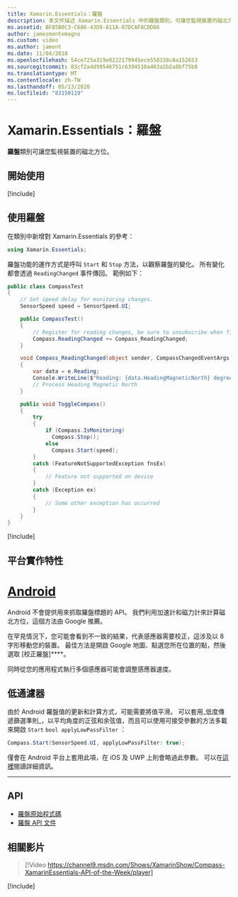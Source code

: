 ```yaml
---
title: Xamarin.Essentials：羅盤
description: 本文件描述 Xamarin.Essentials 中的羅盤類別，可讓您監視裝置的磁北方位。
ms.assetid: BF85B0C3-C686-43D9-811A-07DCAF8CDD86
author: jamesmontemagno
ms.custom: video
ms.author: jamont
ms.date: 11/04/2018
ms.openlocfilehash: 54ce725a319e0222179945ece558338c8a152653
ms.sourcegitcommit: 83cf2a4d99546751c6394510a463a2b2a8bf75b8
ms.translationtype: MT
ms.contentlocale: zh-TW
ms.lasthandoff: 05/13/2020
ms.locfileid: "83150119"
---
```

# <a name="xamarinessentials-compass"></a>Xamarin.Essentials：羅盤

**羅盤**類別可讓您監視裝置的磁北方位。

## <a name="get-started"></a>開始使用

[!include[](~/essentials/includes/get-started.md)]

## <a name="using-compass"></a>使用羅盤

在類別中新增對 Xamarin.Essentials 的參考：

```csharp
using Xamarin.Essentials;
```

羅盤功能的運作方式是呼叫 `Start` 和 `Stop` 方法，以觀察羅盤的變化。 所有變化都會透過 `ReadingChanged` 事件傳回。 範例如下：

```csharp
public class CompassTest
{
    // Set speed delay for monitoring changes.
    SensorSpeed speed = SensorSpeed.UI;

    public CompassTest()
    {
        // Register for reading changes, be sure to unsubscribe when finished
        Compass.ReadingChanged += Compass_ReadingChanged;
    }

    void Compass_ReadingChanged(object sender, CompassChangedEventArgs e)
    {
        var data = e.Reading;
        Console.WriteLine($"Reading: {data.HeadingMagneticNorth} degrees");
        // Process Heading Magnetic North
    }

    public void ToggleCompass()
    {
        try
        {
            if (Compass.IsMonitoring)
              Compass.Stop();
            else
              Compass.Start(speed);
        }
        catch (FeatureNotSupportedException fnsEx)
        {
            // Feature not supported on device
        }
        catch (Exception ex)
        {
            // Some other exception has occurred
        }
    }
}
```

[!include[](~/essentials/includes/sensor-speed.md)]

## <a name="platform-implementation-specifics"></a>平台實作特性

# <a name="android"></a>[Android](#tab/android)

Android 不會提供用來抓取羅盤標題的 API。 我們利用加速計和磁力計來計算磁北方位，這個方法由 Google 推薦。

在罕見情況下，您可能會看到不一致的結果，代表感應器需要校正，這涉及以 8 字形移動您的裝置。 最佳方法是開啟 Google 地圖、點選您所在位置的點，然後選取 [校正羅盤]****。

同時從您的應用程式執行多個感應器可能會調整感應器速度。

## <a name="low-pass-filter"></a>低通濾器

由於 Android 羅盤值的更新和計算方式，可能需要將值平滑。 可以套用_低度傳遞篩選準則_，以平均角度的正弦和余弦值，而且可以使用可接受參數的方法多載來開啟 `Start` `bool applyLowPassFilter` ：

```csharp
Compass.Start(SensorSpeed.UI, applyLowPassFilter: true);
```

僅會在 Android 平台上套用此項，在 iOS 及 UWP 上則會略過此參數。  可以在[這裡](https://github.com/xamarin/Essentials/pull/354#issuecomment-405316860)閱讀詳細資訊。

--------------

## <a name="api"></a>API

- [羅盤原始程式碼](https://github.com/xamarin/Essentials/tree/master/Xamarin.Essentials/Compass)
- [羅盤 API 文件](xref:Xamarin.Essentials.Compass)

## <a name="related-video"></a>相關影片

> [!Video https://channel9.msdn.com/Shows/XamarinShow/Compass-XamarinEssentials-API-of-the-Week/player]

[!include[](~/essentials/includes/xamarin-show-essentials.md)]
